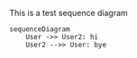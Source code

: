 This is a test sequence diagram
```mermaid
sequenceDiagram
    User ->> User2: hi
    User2 -->> User: bye
```
